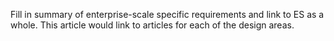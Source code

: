 Fill in summary of enterprise-scale specific requirements and link to ES as a whole.
This article would link to articles for each of the design areas.

